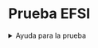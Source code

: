 # Prueba EFSI

<details>
  <summary>Ayuda para la prueba</summary>

  <h1>Prueba EFSI (recuperatiorio xd)</h1>

## **IMPORTANTE**: *No modificar el repositorio, pueden usarlo sin hacer push requests o hagan un fork*

Para correr el proyecto: ```npm i``` + ```npm run dev```

El repositorio está lleno de comentarios, la idea es ayudarlos para que todos puedan aprobar y entender.

## Herramientas para FrontEnd que pueden ayudar

- [React-Bootstrap](https://react-bootstrap.github.io/): Elementos de Bootstrap como componentes para react.

Acuerdense de poner esta línea de código en su app para que funcione:

```import 'bootstrap/dist/css/bootstrap.min.css'```

- [Vite](https://vitejs.dev/): Herramienta para crear proyectos.

Los proyectos se crean con ```npm create vite```

- [Tabler Icons](https://tabler-icons.io/): (literalmente los mejores íconos son god y fáciles de usar)

- [SVG Backgrounds](https://www.svgbackgrounds.com/): NPC el que no usa esto xd

El que no usa SVG Backgrounds: 🗣🗣🗣

<img width="100" src="https://c0.klipartz.com/pngpicture/545/94/gratis-png-desarrollador-de-software-de-internet-meme-software-de-computadora-alt-derecha-pulgar.png" />

## Cómo acceder al LocalStorage desde el navegador

1. Ir a la pestaña "Application" o "Aplicación"
2. buscar "Local Storage" o "Almacenamiento local"
3. Ahí va a aparecer una url ([http://localhost:3000](http://localhost:3000)), la tocan y les va a aparecer.

Se vé algo así:

<img width="750" src="https://learn.microsoft.com/es-es/microsoft-edge/devtools-guide-chromium/storage/localstorage-images/storage-application-local-storage-view-key-value.png" />

### Links útiles para la prueba

- [React Context](https://www.w3schools.com/react/react_usecontext.asp): *w3schools*

- [LocalStorage](https://www.w3schools.com/jsref/prop_win_localstorage.asp): *w3schools*

</details>
